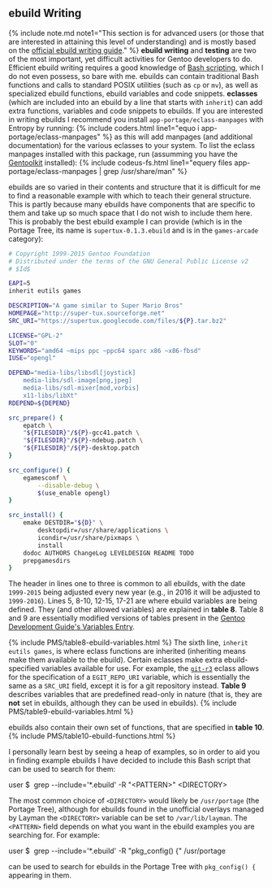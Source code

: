 ## ebuild Writing
{% include note.md note1="This section is for advanced users (or those that are interested in attaining this level of understanding) and is mostly based on the [official ebuild writing guide](https://devmanual.gentoo.org/)." %}
**ebuild writing** and **testing** are two of the most important, yet difficult activities for Gentoo developers to do. Efficient ebuild writing requires a good knowledge of [Bash scripting](/2015/11/26/bash-scripting-and-the-command-line-an-introduction-for-sabayon-users/), which I do not even possess, so bare with me. ebuilds can contain traditional Bash functions and calls to standard POSIX utilities (such as `cp` or `mv`), as well as specialized ebuild functions, ebuild variables and code snippets. **eclasses** (which are included into an ebuild by a line that starts with `inherit`) can add extra functions, variables and code snippets to ebuilds. If you are interested in writing ebuilds I recommend you install `app-portage/eclass-manpages` with Entropy by running: {% include coders.html line1="equo i app-portage/eclass-manpages" %} as this will add manpages (and additional documentation) for the various eclasses to your system. To list the eclass manpages installed with this package, run (assumming you have the [Gentoolkit](#gentoolkit) installed): {% include codeus-fs.html line1="equery files app-portage/eclass-manpages | grep /usr/share/man" %}

ebuilds are so varied in their contents and structure that it is difficult for me to find a reasonable example with which to teach their general structure. This is partly because many ebuilds have components that are specific to them and take up so much space that I do not wish to include them here. This is probably the best ebuild example I can provide (which is in the Portage Tree, its name is `supertux-0.1.3.ebuild` and is in the `games-arcade` category):
```bash
# Copyright 1999-2015 Gentoo Foundation
# Distributed under the terms of the GNU General Public License v2
# $Id$

EAPI=5
inherit eutils games

DESCRIPTION="A game similar to Super Mario Bros"
HOMEPAGE="http://super-tux.sourceforge.net"
SRC_URI="https://supertux.googlecode.com/files/${P}.tar.bz2"

LICENSE="GPL-2"
SLOT="0"
KEYWORDS="amd64 ~mips ppc ~ppc64 sparc x86 ~x86-fbsd"
IUSE="opengl"

DEPEND="media-libs/libsdl[joystick]
	media-libs/sdl-image[png,jpeg]
	media-libs/sdl-mixer[mod,vorbis]
	x11-libs/libXt"
RDEPEND=${DEPEND}

src_prepare() {
	epatch \
	"${FILESDIR}"/${P}-gcc41.patch \
	"${FILESDIR}"/${P}-ndebug.patch \
	"${FILESDIR}"/${P}-desktop.patch
}

src_configure() {
	egamesconf \
		--disable-debug \
		$(use_enable opengl)
}

src_install() {
	emake DESTDIR="${D}" \
		desktopdir=/usr/share/applications \
		icondir=/usr/share/pixmaps \
		install
	dodoc AUTHORS ChangeLog LEVELDESIGN README TODO
	prepgamesdirs
}
```
The header in lines one to three is common to all ebuilds, with the date `1999-2015` being adjusted every new year (e.g., in 2016 it will be adjusted to `1999-2016`). Lines 5, 8-10, 12-15, 17-21 are where ebuild variables are being defined. They (and other allowed variables) are explained in **table 8**. Table 8 and 9 are essentially modified versions of tables present in the [Gentoo Development Guide's Variables Entry](https://devmanual.gentoo.org/ebuild-writing/variables/index.html).

{% include PMS/table8-ebuild-variables.html %}
The sixth line, `inherit eutils games`, is where eclass functions are inherited (inheriting means make them available to the ebuild). Certain eclasses make extra ebuild-specified variables available for use. For example, the [`git-r3`](/man/git-r3.eclass.5.html) eclass allows for the specification of a `EGIT_REPO_URI` variable, which is essentially the same as a `SRC_URI` field, except it is for a git repository instead. **Table 9** describes variables that are predefined read-only in nature (that is, they are **not** set in ebuilds, although they can be used in ebuilds).
{% include PMS/table9-ebuild-variables.html %}

ebuilds also contain their own set of functions, that are specified in **table 10**.
{% include PMS/table10-ebuild-functions.html %}

I personally learn best by seeing a heap of examples, so in order to aid you in finding example ebuilds I have decided to include this Bash script that can be used to search for them:

<div class="code"><span class="codeu">user $</span> &nbsp;grep --include='&#42;.ebuild' -R "&lt;PATTERN&gt;" &lt;DIRECTORY&gt;</div>

The most common choice of `<DIRECTORY>` would likely be `/usr/portage` (the Portage Tree), although for ebuilds found in the unofficial overlays managed by Layman the `<DIRECTORY>` variable can be set to `/var/lib/layman`. The `<PATTERN>` field depends on what you want in the ebuild examples you are searching for. For example:

<div class="code"><span class="codeu">user $</span> &nbsp;grep --include='&#42;.ebuild' -R "pkg_config() {" /usr/portage</div>

can be used to search for ebuilds in the Portage Tree with `pkg_config() {` appearing in them.
